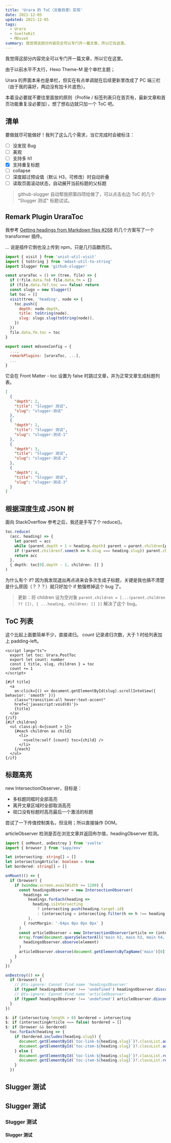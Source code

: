 ```yaml
---
title: 'Urara 的 ToC（文章目录）实现'
date: 2021-12-05
updated: 2021-12-05
tags:
  - Urara
  - SvelteKit
  - MDsveX
summary: 我觉得这部分内容完全可以专门开一篇文章，所以它在这里。
---
```


我觉得这部分内容完全可以专门开一篇文章，所以它在这里。

由于以前水平不太行，Hexo Theme-M 是个单栏主题；

Urara 的界面本来也是单栏，但实在有点单调就在后续更新里改成了 PC 端三栏（由于我的喜好，两边没有加卡片底色）。

本着没必要就不要往里面放的原则（Profile / 标签列表只在首页有，最新文章和首页功能重复没必要加），想了想右边就只加一个 ToC 吧。

## 清单

要做就尽可能做好！我列了这么几个需求，当它完成时会被标注：

- [ ] 没发现 Bug
- [ ] 美观
- [ ] 支持多 h1
- [x] 支持重复标题
- [ ] collapse
- [ ] 深度超过预设值（默认 H3，可修改）时自动折叠
- [ ] 读取页面滚动状态，自动展开当前标题的父标题

> github-slugger 自动帮我把第四项给做了，可以点击右边 ToC 的几个 "Slugger 测试" 标题试试。

## Remark Plugin UraraToc

我参考 [Getting headings from Markdown files #268](https://github.com/pngwn/MDsveX/discussions/268) 的几个方案写了一个 transformer 插件。

... 说是插件它倒也没上传到 npm，只是几行函数而已。

```js
import { visit } from 'unist-util-visit'
import { toString } from 'mdast-util-to-string'
import Slugger from 'github-slugger'

const uraraToc = () => (tree, file) => {
  if (!file.data.fm) file.data.fm = {}
  if (file.data.fm?.toc === false) return
  const slugs = new Slugger()
  let toc = []
  visit(tree, 'heading', node => {
    toc.push({
      depth: node.depth,
      title: toString(node),
      slug: slugs.slug(toString(node)),
    })
  })
  file.data.fm.toc = toc
}

export const mdsvexConfig = {
  ...,
  remarkPlugins: [uraraToc, ...],
  ...
}
```

它会在 Front Matter - toc 设置为 false 时跳过文章，并为正常文章生成标题列表。

```json
[
  {
    "depth": 2,
    "title": "Slugger 测试",
    "slug": "slugger-测试"
  },
  {
    "depth": 2,
    "title": "Slugger 测试",
    "slug": "slugger-测试-1"
  },
  {
    "depth": 3,
    "title": "Slugger 测试",
    "slug": "slugger-测试-2"
  },
  {
    "depth": 4,
    "title": "Slugger 测试",
    "slug": "slugger-测试-3"
  }
]
```

## 根据深度生成 JSON 树

面向 StackOverflow 参考之后，我还是手写了个 reduce()。

```ts
toc.reduce(
  (acc, heading) => {
    let parent = acc
    while (parent.depth + 1 < heading.depth) parent = parent.children[parent.children.length - 1]
    if (!parent.children?.some(h => h.slug === heading.slug)) parent.children = [...(parent.children ?? []), heading]
    return acc
  },
  { depth: toc[0].depth - 1, children: [] }
)
```

为什么有个 if?
因为我发现退出再点进来会多次生成子标题，关键是我也搞不清楚是什么原因（？？？）就只好加个 if 勉强修掉这个 bug 了。

> 更新：将 children 设为空对象 `parent.children = [...(parent.children ?? []), { ...heading, children: [] }]` 解决了这个 bug。

## ToC 列表

这个比起上面要简单不少，直接递归。
count 记录递归次数，大于 1 时给列表加上 padding-left。

```svelte
<script lang="ts">
  export let toc: Urara.PostToc
  export let count: number
  const { title, slug, children } = toc
  count += 1
</script>

{#if title}
  <a
    on:click={() => document.getElementById(slug).scrollIntoView({ behavior: 'smooth' })}
    class="transition-all hover:text-accent"
    href={'javascript:void(0)'}>
    {title}
  </a>
{/if}
{#if children}
  <ul class:pl-4={count > 1}>
    {#each children as child}
      <li>
        <svelte:self {count} toc={child} />
      </li>
    {/each}
  </ul>
{/if}
```

## 标题高亮

new IntersectionObserver，目标是：

- 多标题同框时全部高亮
- 离开文章区域时全部取消高亮
- 视口没有标题时高亮最后一个激活的标题

尝试了一下传值控制类名，但没用；所以直接操作 DOM。

articleObserver 检测是否在浏览文章并返回布尔值，headingObserver 检测。

```ts
import { onMount, onDestroy } from 'svelte'
import { browser } from '$app/env'

let intersecting: string[] = []
let intersectingArticle: boolean = true
let bordered: string[] = []

onMount(() => {
  if (browser) {
    if (window.screen.availWidth >= 1280) {
      const headingsObserver = new IntersectionObserver(
        headings =>
          headings.forEach(heading =>
            heading.isIntersecting
              ? intersecting.push(heading.target.id)
              : (intersecting = intersecting.filter(h => h !== heading.target.id))
          ),
        { rootMargin: '-64px 0px 0px 0px' }
      )
      const articleObserver = new IntersectionObserver(article => (intersectingArticle = article[0].isIntersecting))
      Array.from(document.querySelectorAll('main h2, main h3, main h4, main h5, main h6')).forEach(element =>
        headingsObserver.observe(element)
      )
      articleObserver.observe(document.getElementsByTagName('main')[0])
    }
  }
})

onDestroy(() => {
  if (browser) {
    // @ts-ignore: Cannot find name 'headingsObserver'
    if (typeof headingsObserver !== 'undefined') headingsObserver.disconnect()
    // @ts-ignore: Cannot find name 'articleObserver'
    if (typeof headingsObserver !== 'undefined') articleObserver.disconnect()
  }
})

$: if (intersecting.length > 0) bordered = intersecting
$: if (intersectingArticle === false) bordered = []
$: if (browser && bordered)
  toc.forEach(heading => {
    if (bordered.includes(heading.slug)) {
      document.getElementById(`toc-link-${heading.slug}`)?.classList.add('!border-accent')
      document.getElementById(`toc-item-${heading.slug}`)?.classList.add('bordered')
    } else {
      document.getElementById(`toc-link-${heading.slug}`)?.classList.remove('!border-accent')
      document.getElementById(`toc-item-${heading.slug}`)?.classList.remove('bordered')
    }
  })
```

## Slugger 测试

## Slugger 测试

### Slugger 测试

#### Slugger 测试
